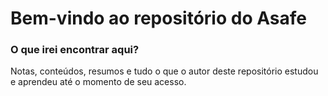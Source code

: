 <h1> Bem-vindo ao repositório do Asafe</h1>

### O que irei encontrar aqui?
Notas, conteúdos, resumos e tudo o que o autor deste repositório estudou e aprendeu até o momento de seu acesso.

